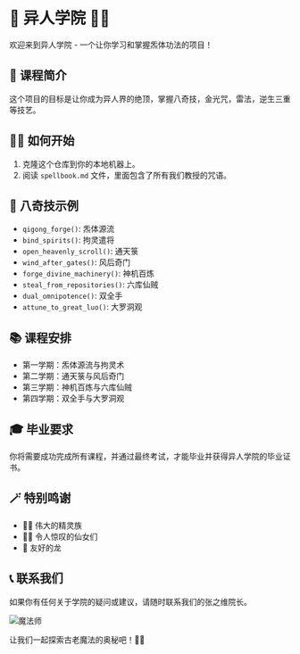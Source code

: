 # 🎩 异人学院 🧙‍♂️

欢迎来到异人学院 - 一个让你学习和掌握炁体功法的项目！

## 📜 课程简介

这个项目的目标是让你成为异人界的绝顶，掌握八奇技，金光咒，雷法，逆生三重等技艺。

## 🧙‍♀️ 如何开始

1. 克隆这个仓库到你的本地机器上。
2. 阅读 `spellbook.md` 文件，里面包含了所有我们教授的咒语。

## 🌟 八奇技示例

- `qigong_forge()`: 炁体源流
- `bind_spirits()`: 拘灵遣将
- `open_heavenly_scroll()`: 通天箓
- `wind_after_gates()`: 风后奇门
- `forge_divine_machinery()`: 神机百炼
- `steal_from_repositories()`: 六库仙贼
- `dual_omnipotence()`: 双全手
- `attune_to_great_luo()`: 大罗洞观

## 📚 课程安排

- 第一学期：炁体源流与拘灵术
- 第二学期：通天箓与风后奇门
- 第三学期：神机百炼与六库仙贼
- 第四学期：双全手与大罗洞观

## 🎓 毕业要求

你将需要成功完成所有课程，并通过最终考试，才能毕业并获得异人学院的毕业证书。

## 🪄 特别鸣谢

- 🧝‍♂️ 伟大的精灵族
- 🧚‍♀️ 令人惊叹的仙女们
- 🐉 友好的龙

## 📞 联系我们

如果你有任何关于学院的疑问或建议，请随时联系我们的张之维院长。

![魔法师]([https://example.com/wizard.png](https://ts1.cn.mm.bing.net/th/id/R-C.926929b93fff71bfaab681d15de1c927?rik=nnIBoovyMl2rkw&riu=http%3a%2f%2fi2.hdslb.com%2fbfs%2farchive%2f07b3c66312d67aaa494e96a0fca36acb8d5634cd.jpg&ehk=wxnSQ9Uc%2fFzFDAmqV58qlt2aKLyq2%2fv%2fPC5wFrAdueg%3d&risl=&pid=ImgRaw&r=0)https://ts1.cn.mm.bing.net/th/id/R-C.926929b93fff71bfaab681d15de1c927?rik=nnIBoovyMl2rkw&riu=http%3a%2f%2fi2.hdslb.com%2fbfs%2farchive%2f07b3c66312d67aaa494e96a0fca36acb8d5634cd.jpg&ehk=wxnSQ9Uc%2fFzFDAmqV58qlt2aKLyq2%2fv%2fPC5wFrAdueg%3d&risl=&pid=ImgRaw&r=0)

让我们一起探索古老魔法的奥秘吧！🔮📜
